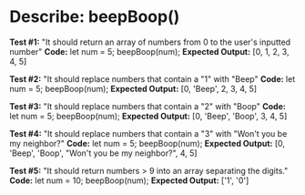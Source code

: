 # Describe: beepBoop()

__Test #1:__ "It should return an array of numbers from 0 to the user's inputted number"
__Code:__
let num = 5;
beepBoop(num);
__Expected Output:__ [0, 1, 2, 3, 4, 5]

__Test #2:__ "It should replace numbers that contain a "1" with "Beep"
__Code:__
let num = 5;
beepBoop(num);
__Expected Output:__ [0, 'Beep', 2, 3, 4, 5]

__Test #3:__ "It should replace numbers that contain a "2" with "Boop"
__Code:__
let num = 5;
beepBoop(num);
__Expected Output:__ [0, 'Beep', 'Boop', 3, 4, 5]

__Test #4:__ "It should replace numbers that contain a "3" with "Won't you be my neighbor?"
__Code:__
let num = 5;
beepBoop(num);
__Expected Output:__ [0, 'Beep', 'Boop', "Won't you be my neighbor?", 4, 5]

__Test #5:__ "It should return numbers > 9 into an array separating the digits."
__Code:__
let num = 10;
beepBoop(num);
__Expected Output:__ ['1', '0']